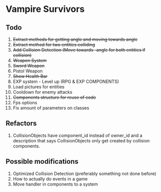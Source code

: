 # Vampire Survivors

## Todo
1. ~~Extract methods for getting angle and moving towards angle~~
2. ~~Extract method for two entities colliding~~
3. ~~Add Collision Detection (Move towards -angle for both entities if collision)~~ 
4. ~~Weapon System~~
5. ~~Sword Weapon~~
6. Pistol Weapon
7. ~~Show Health Bar~~
8. EXP system - Level up (RPG & EXP COMPONENTS)
9. Load pictures for entities
10. Cooldown for enemy attacks
11. ~~Components structure for reuse of code~~
12. Fps options
13. Fix amount of parameters on classes




## Refactors
1. CollisionObjects have component_id instead of owner_id and a description that says CollisionObjects only get created by collision components.



## Possible modifications
1. Optimized Collision Detection (preferably something not done before)
2. How to actually do events in a game
3. Move handler in components to a system